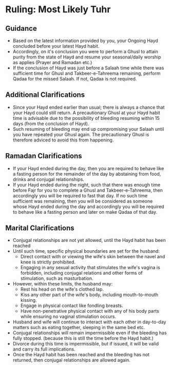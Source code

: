 # Ruling: Most Likely Tuhr

## Guidance

- Based on the latest information provided by you, your Ongoing Hayd concluded before your latest Hayd habit.
- Accordingly, on it's conclusion you were to perform a Ghusl to attain purity from the state of Hayd and resume your seasonal/daily worship as applies (Prayer and Ramadan etc.)
- If the conclusion of Hayd was just before a Salaah time while there was sufficient time for Ghusl and Takbeer-e-Tahreema remaining, perform Qadaa for the missed Salaah. If not, Qadaa is not required.

## Additional Clarifications

- Since your Hayd ended earlier than usual; there is always a chance that your Hayd could still return. A precautionary Ghusl at your Hayd habit time is advisable due to the possibility of bleeding resuming within 15 days (from the conclusion of Hayd).
- Such resuming of bleeding may end up compromising your Salaah until you have repeated your Ghusl again. The precautionary Ghusl is therefore adviced to avoid this from happening.

## Ramadan Clarifications

- If your Hayd ended during the day, then you are required to behave like a fasting person for the remainder of the day by abstaining from food, drinks and conjugal relationships.
- If your Hayd ended during the night, such that there was enough time before Fajr for you to complete a Ghusl and Takbeer-e-Tahreema, then accordingly you will be required to fast that day. If no such time sufficient was remaining, then you will be considered as someone whose Hayd ended during the day and accordingly you will be required to behave like a fasting person and later on make Qadaa of that day.

## Marital Clarifications

- Conjugal relationships are not yet allowed, until the Hayd habit has been reached
- Until such time, specific physical boundaries are set for the husband:
  - Direct contact with or viewing the wife's skin between the navel and knee is strictly prohibited.
  - Engaging in any sexual activity that stimulates the wife's vagina is forbidden, including conjugal relations and other forms of stimulation, such as masturbation.
- However, within these limits, the husband may:
  - Rest his head on the wife's clothed lap.
  - Kiss any other part of the wife's body, including mouth-to-mouth kissing.
  - Engage in physical contact like fondling breasts.
  - Have non-penetrative physical contact with any of his body parts while ensuring no vaginal stimulation occurs.
- Husband and wife will continue to interact with each other in day-to-day matters such as eating together, sleeping in the same bed etc.
- Conjugal relationships will remain impermissible even if the bleeding has fully stopped. (because this is still the time before the Hayd habit.)
- Divorce during this time is impermissible, but if issued, it will be valid and carry its full implications.
- Once the Hayd habit has been reached and the bleeding has not returned, then conjugal relationships are allowed again.
